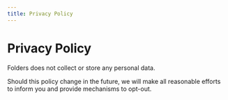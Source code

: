```yaml
---
title: Privacy Policy
---
```


# Privacy Policy

Folders does not collect or store any personal data.

Should this policy change in the future, we will make all reasonable efforts to inform you and provide mechanisms to opt-out.
